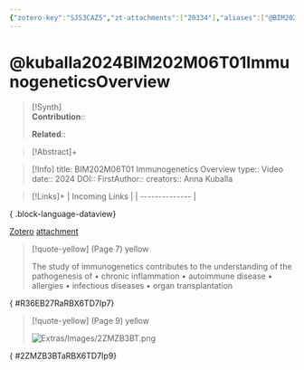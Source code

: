 ```yaml
---
{"zotero-key":"SJS3CAZ5","zt-attachments":["20334"],"aliases":["@BIM202M06T01 Immunogenetics Overview"],"keywords":null,"FirstAuthor":"[[ Anna Kuballa]]","tags":["source/video","Uni/BIM202"],"dg-publish":true,"permalink":"/sources/video/kuballa2024-bim-202-m06-t01-immunogenetics-overview/","dgPassFrontmatter":true}
---
```


# @kuballa2024BIM202M06T01ImmunogeneticsOverview

>[!Synth]  
>**Contribution**::  
>  
>**Related**:: 
>  

> [!Abstract]+
> 

> [!Info]
> title: BIM202M06T01 Immunogenetics Overview
> type:: Video 
> date:: 2024
> DOI:: 
> FirstAuthor:: 
> creators:: Anna Kuballa

> [!Links]+
>  | Incoming Links |
> | -------------- |
> 
{ .block-language-dataview}


[Zotero](zotero://select/library/items/SJS3CAZ5) [attachment](<file:///Users/nathanmaxwell/Zotero/storage/RBX6TD7I/Week%206%20Genetics%20Slides%20pages%201%20-%2010.pdf>)

> [!quote-yellow] (Page 7) yellow
> 
> The study of immunogenetics contributes to the understanding of the pathogenesis of  • chronic inflammation  • autoimmune disease  • allergies  • infectious diseases  • organ transplantation
>
{ #R36EB27RaRBX6TD7Ip7}


> [!quote-yellow] (Page 9) yellow
> 
> ![Extras/Images/2ZMZB3BT.png](/img/user/Extras/Images/2ZMZB3BT.png)
>
{ #2ZMZB3BTaRBX6TD7Ip9}

